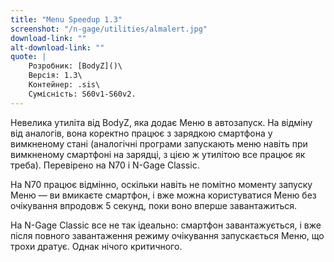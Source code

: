 ```yaml
---
title: "Menu Speedup 1.3"
screenshot: "/n-gage/utilities/almalert.jpg"
download-link: ""
alt-download-link: ""
quote: |
    Розробник: [BodyZ]()\
    Версія: 1.3\
    Контейнер: .sis\
    Сумісність: S60v1-S60v2.
---
```


Невелика утиліта від BodyZ, яка додає Меню в автозапуск. На відміну від аналогів, вона коректно працює з зарядкою смартфона у вимкненому стані (аналогічні програми запускають меню навіть при вимкненому смартфоні на зарядці, з цією ж утилітою все працює як треба). Перевірено на N70 і N-Gage Classic.

На N70 працює відмінно, оскільки навіть не помітно моменту запуску Меню — ви вмикаєте смартфон, і вже можна користуватися Меню без очікування впродовж 5 секунд, поки воно вперше завантажиться.

На N-Gage Classic все не так ідеально: смартфон завантажується, і вже після повного завантаження режиму очікування запускається Меню, що трохи дратує. Однак нічого критичного.